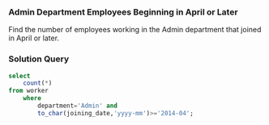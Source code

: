 ### Admin Department Employees Beginning in April or Later

Find the number of employees working in the Admin department that joined in April or later.

### Solution Query




```sql
select 
	count(*) 
from worker
	where 
		department='Admin' and 
		to_char(joining_date,'yyyy-mm')>='2014-04';
```

